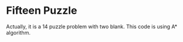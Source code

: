 # Fifteen Puzzle
Actually, it is a 14 puzzle problem with two blank. This code is using A* algorithm.
